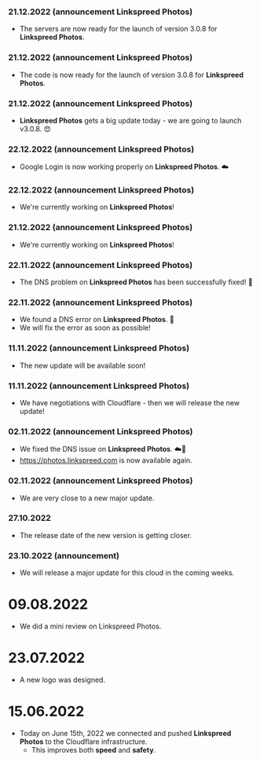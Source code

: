 ### 21.12.2022 (announcement Linkspreed Photos)
- The servers are now ready for the launch of version 3.0.8 for **Linkspreed Photos**.

### 21.12.2022 (announcement Linkspreed Photos)
- The code is now ready for the launch of version 3.0.8 for **Linkspreed Photos**.

### 21.12.2022 (announcement Linkspreed Photos)
-  **Linkspreed Photos** gets a big update today - we are going to launch v3.0.8. 😍

### 22.12.2022 (announcement Linkspreed Photos)
- Google Login is now working properly on **Linkspreed Photos**. ☁️

### 22.12.2022 (announcement Linkspreed Photos)
- We're currently working on **Linkspreed Photos**!

### 21.12.2022 (announcement Linkspreed Photos)
- We're currently working on **Linkspreed Photos**!

### 22.11.2022 (announcement Linkspreed Photos)
- The DNS problem on **Linkspreed Photos** has been successfully fixed! 📱

### 22.11.2022 (announcement Linkspreed Photos)
- We found a DNS error on **Linkspreed Photos**. 🤔
- We will fix the error as soon as possible!

### 11.11.2022 (announcement Linkspreed Photos)
- The new update will be available soon!

### 11.11.2022 (announcement Linkspreed Photos)
- We have negotiations with Cloudflare - then we will release the new update!

### 02.11.2022 (announcement Linkspreed Photos)
- We fixed the DNS issue on **Linkspreed Photos**. ☁️🧡
- https://photos.linkspreed.com is now available again.

### 02.11.2022 (announcement Linkspreed Photos)
- We are very close to a new major update.

### 27.10.2022
- The release date of the new version is getting closer.

### 23.10.2022 (announcement)
- We will release a major update for this cloud in the coming weeks.

# 09.08.2022
  - We did a mini review on Linkspreed Photos.

# 23.07.2022
  - A new logo was designed.

# 15.06.2022
  - Today on June 15th, 2022 we connected and pushed **Linkspreed Photos** to the Cloudflare infrastructure.
     - This improves both **speed** and **safety**.
